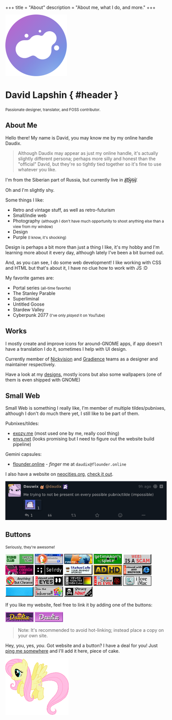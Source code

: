 +++
title = "About"
description = "About me, what I do, and more."
+++

<div id="about-splash">
<img id="avatar" src="logo.svg" alt="My logo" />

# David Lapshin { #header }

<small>Passionate designer, translator, and FOSS contributor.</small>
</div>

## About Me

Hello there! My name is David, you may know me by my online handle Daudix.

> Although Daudix may appear as just my online handle, it's actually slightly different persona; perhaps more silly and honest than the "official" David, but they're so tightly tied together so it's fine to use whatever you like.

I'm from the Siberian part of Russia, but currently live in <abbr id="abyss" title="If you know, you know">a̸͙͠b̴̛ͅȳ̴̜s̴̫̄s̸̞̒</abbr>.

Oh and I'm slightly <span id="shy" onclick="fluttershyAnim()">shy</span>.

Some things I like:

- Retro and vintage stuff, as well as retro-futurism
- Small/indie web
- Photography <small>(although I don't have much opportunity to shoot anything else than a view from my window)</small>
- Design
- Purple <small>(I know, it's shocking)</small>

Design is perhaps a bit more than just a thing I like, it's my hobby and I'm learning more about it every day, although lately I've been a bit burned out.

And, as you can see, I do some web development! I like working with CSS and HTML but that's about it, I have no clue how to work with JS :D

My favorite games are:

- Portal series <small>(all-time favorite)</small>
- The Stanley Parable
- Superliminal
- Untitled Goose
- Stardew Valley
- Cyberpunk 2077 <small>(I've only *played* it on YouTube)</small>

## Works

I mostly create and improve icons for around-GNOME apps, if app doesn't have a translation I do it, sometimes I help with UI design.

Currently member of [Nickvision](https://nickvision.org) and [Gradience](https://gradienceteam.github.io) teams as a designer and maintainer respectively.

Have a look at my [designs](@/design/index.md), mostly icons but also some wallpapers (one of them is even shipped with GNOME)

## Small Web

Small Web is something I really like, I'm member of multiple tildes/pubnixes, although I don't do much there yet, I still like to be part of them.

Pubnixes/tildes:

- [exozy.me](https://exozy.me) (most used one by me, really cool thing)
- [envs.net](https://envs.net) (looks promising but I need to figure out the website build pipeline)

Gemini capsules:

- [flounder.online](https://flounder.online) - *finger* me at `daudix@flounder.online`

I also have a website on [neocities.org](https://neocities.org), [check it out](https://daudix.neocities.org).

[![Tilde invasion](tilde-invasion.png)](https://pleroma.envs.net/notice/AeJ5ACKLIOl1bCj2lU)

## Buttons

<small>Seriously, they're awesome!</small>

<div id="netscape-buttons-container">

[![a proud member of the green team of 512KB club](88x31/green-team.gif)](https://512kb.club)
[![ddg](88x31/ddg.gif)](https://duckduckgo.com)
[![firefox3](88x31/firefox3.gif)](https://getfirefox.com)
[![getimiskon](88x31/getimiskon.png)](https://getimiskon.xyz)
[![notoweb3](88x31/notoweb3.gif)](https://yesterweb.org/no-to-web3/)
[![ronbutton](88x31/ronbutton.png)](https://veeronniecaw.space)
[![seirdy](88x31/seirdy.gif)](https://seirdy.one)
[![statuscafe](88x31/statuscafe.png)](https://status.cafe)
![adhd](88x31/adhd.gif)
![any2](88x31/any2.gif)
![anythingbut](88x31/anythingbut.gif)
![besteyes2](88x31/besteyes2.gif)
![bestviewed16bit](88x31/bestviewed16bit.gif)
![fuckchrome](88x31/fuckchrome.gif)
![imac](88x31/imac.gif)
![linux_powered](88x31/linux_powered.gif)
![neo-fedi](88x31/neo-fedi.gif)
![yarrr](88x31/yarrr.gif)

</div>

If you like my website, feel free to link it by adding one of the buttons:

<div id="netscape-buttons-container">

![daudix](88x31/daudix.gif)
![daudix-alt](88x31/daudix-alt.gif)

</div>

> Note: It's recommended to avoid hot-linking; instead place a copy on your own site.

Hey, you, yes, *you*. Got website and a button? I have a deal for you! Just [ping me somewhere](@/find/index.md) and I'll add it here, piece of cake.

<img id="fluttershy" class="transparent no-hover drop-shadow" src="fluttershy.gif" />

<script type="text/javascript">
	const fluttershy = document.getElementById("fluttershy");

	function fluttershyAnim() {
		fluttershy.classList.add("flying");
		fluttershy.addEventListener("animationend", function () {
			fluttershy.classList.remove("flying");
		});
	}
</script>
